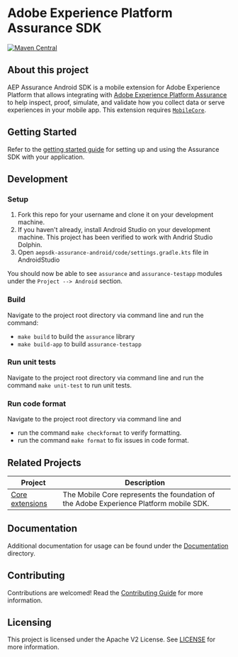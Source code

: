 
# Adobe Experience Platform Assurance SDK

[![Maven Central](https://img.shields.io/maven-central/v/com.adobe.marketing.mobile/assurance.svg?logo=android&logoColor=green&label=assurance)](https://mvnrepository.com/artifact/com.adobe.marketing.mobile/assurance)


## About this project

AEP Assurance Android SDK is a mobile extension for Adobe Experience Platform that allows integrating with [Adobe Experience Platform Assurance](https://developer.adobe.com/client-sdks/documentation/platform-assurance/) to help 
inspect, proof, simulate, and validate how you collect data or serve experiences in your mobile app. This extension requires [`MobileCore`](https://github.com/adobe/aepsdk-core-android). 

## Getting Started

Refer to the [getting started guide](./Documentation/getting-started.md) for setting up and using the Assurance SDK with your application.

## Development

### Setup

1. Fork this repo for your username and clone it on your development machine.
2. If you haven't already, install Android Studio on your development machine. This project has been verified to work with Andrid Studio Dolphin.
3. Open `aepsdk-assurance-android/code/settings.gradle.kts` file in AndroidStudio

You should now be able to see `assurance` and `assurance-testapp` modules under the `Project --> Android` section.

### Build

Navigate to the project root directory via command line and run the command:
-  `make build` to build the `assurance` library
-  `make build-app` to build `assurance-testapp`

### Run unit tests

Navigate to the project root directory via command line and run the command `make unit-test` to run unit tests.

### Run code format

Navigate to the project root directory via command line and
- run the command `make checkformat` to verify formatting.
- run the command `make format` to fix issues in code format.


## Related Projects

| Project                                                                              | Description                                                                                          |
| ------------------------------------------------------------------------------------ | ---------------------------------------------------------------------------------------------------- |
| [Core extensions](https://github.com/adobe/aepsdk-core-android)                      | The Mobile Core represents the foundation of the Adobe Experience Platform mobile SDK.               |


## Documentation

Additional documentation for usage can be found under the [Documentation](Documentation) directory.


## Contributing

Contributions are welcomed! Read the [Contributing Guide](./.github/CONTRIBUTING.md) for more information.


## Licensing

This project is licensed under the Apache V2 License. See [LICENSE](LICENSE) for more information.